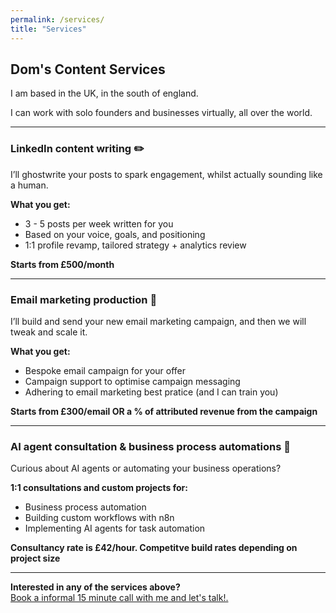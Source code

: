 ```yaml
---
permalink: /services/
title: "Services"
---
```


## Dom's Content Services

I am based in the UK, in the south of england. 

I can work with solo founders and businesses virtually, all over the world.

---

### LinkedIn content writing ✏️

I’ll ghostwrite your posts to spark engagement, whilst actually sounding like a human.

**What you get:**
- 3 - 5 posts per week written for you
- Based on your voice, goals, and positioning
- 1:1 profile revamp, tailored strategy + analytics review

**Starts from £500/month**

---

### Email marketing production 📩

I’ll build and send your new email marketing campaign, and then we will tweak and scale it.

**What you get:**
- Bespoke email campaign for your offer
- Campaign support to optimise campaign messaging 
- Adhering to email marketing best pratice (and I can train you)

**Starts from £300/email OR a % of attributed revenue from the campaign**

---

### AI agent consultation & business process automations 🤖

Curious about AI agents or automating your business operations?

**1:1 consultations and custom projects for:**
- Business process automation
- Building custom workflows with n8n
- Implementing AI agents for task automation

**Consultancy rate is £42/hour. Competitve build rates depending on project size**

---

**Interested in any of the services above?**  
[Book a informal 15 minute call with me and let's talk!.](https://cal.com/domscontent/15min)
